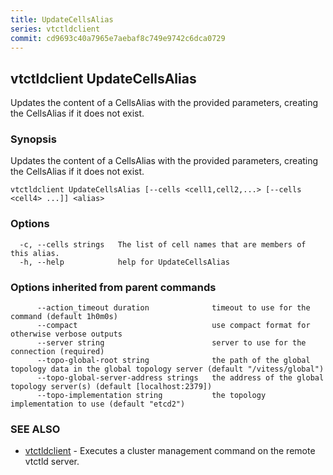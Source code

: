 ```yaml
---
title: UpdateCellsAlias
series: vtctldclient
commit: cd9693c40a7965e7aebaf8c749e9742c6dca0729
---
```

## vtctldclient UpdateCellsAlias

Updates the content of a CellsAlias with the provided parameters, creating the CellsAlias if it does not exist.

### Synopsis

Updates the content of a CellsAlias with the provided parameters, creating the CellsAlias if it does not exist.

```
vtctldclient UpdateCellsAlias [--cells <cell1,cell2,...> [--cells <cell4> ...]] <alias>
```

### Options

```
  -c, --cells strings   The list of cell names that are members of this alias.
  -h, --help            help for UpdateCellsAlias
```

### Options inherited from parent commands

```
      --action_timeout duration              timeout to use for the command (default 1h0m0s)
      --compact                              use compact format for otherwise verbose outputs
      --server string                        server to use for the connection (required)
      --topo-global-root string              the path of the global topology data in the global topology server (default "/vitess/global")
      --topo-global-server-address strings   the address of the global topology server(s) (default [localhost:2379])
      --topo-implementation string           the topology implementation to use (default "etcd2")
```

### SEE ALSO

* [vtctldclient](../)	 - Executes a cluster management command on the remote vtctld server.

